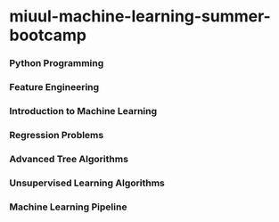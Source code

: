 # miuul-machine-learning-summer-bootcamp

### Python Programming
### Feature Engineering
### Introduction to Machine Learning
### Regression Problems
### Advanced Tree Algorithms
### Unsupervised Learning Algorithms
### Machine Learning Pipeline
